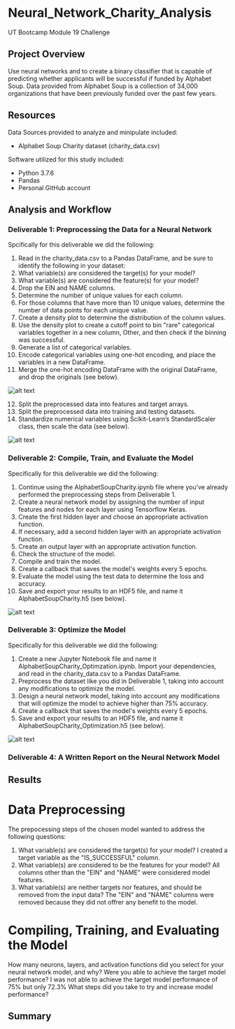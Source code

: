 # Neural_Network_Charity_Analysis

UT Bootcamp Module 19 Challenge

## Project Overview
Use neural networks and to create a binary classifier that is capable of predicting whether applicants will be successful if funded by Alphabet Soup. Data provided from Alphabet Soup is a collection of 34,000 organizations that have been previously funded over the past few years.

## Resources
Data Sources provided to analyze and minipulate included:
- Alphabet Soup Charity dataset (charity_data.csv)

Software utilized for this study included:
- Python 3.7.6
- Pandas
- Personal GitHub account

## Analysis and Workflow

### Deliverable 1: Preprocessing the Data for a Neural Network
Spcifically for this deliverable we did the following:

1. Read in the charity_data.csv to a Pandas DataFrame, and be sure to identify the following in your dataset:
2. What variable(s) are considered the target(s) for your model?
3. What variable(s) are considered the feature(s) for your model?
4. Drop the EIN and NAME columns.
5. Determine the number of unique values for each column.
6. For those columns that have more than 10 unique values, determine the number of data points for each unique value.
7. Create a density plot to determine the distribution of the column values.
8. Use the density plot to create a cutoff point to bin "rare" categorical variables together in a new column, Other, and then check if the binning was successful.
9. Generate a list of categorical variables.
10. Encode categorical variables using one-hot encoding, and place the variables in a new DataFrame.
11. Merge the one-hot encoding DataFrame with the original DataFrame, and drop the originals (see below).

![alt text](https://github.com/austin020269/Neural_Network_Charity_Analysis/blob/main/Deli1_1.PNG)

12. Split the preprocessed data into features and target arrays.
13. Split the preprocessed data into training and testing datasets.
14. Standardize numerical variables using Scikit-Learn’s StandardScaler class, then scale the data (see below).

![alt text](https://github.com/austin020269/Neural_Network_Charity_Analysis/blob/main/Deli1_2.PNG)

### Deliverable 2: Compile, Train, and Evaluate the Model
Specifically for this deliverable we did the following:

1. Continue using the AlphabetSoupCharity.ipynb file where you’ve already performed the preprocessing steps from Deliverable 1.
2. Create a neural network model by assigning the number of input features and nodes for each layer using Tensorflow Keras.
3. Create the first hidden layer and choose an appropriate activation function.
4. If necessary, add a second hidden layer with an appropriate activation function.
5. Create an output layer with an appropriate activation function.
6. Check the structure of the model.
7. Compile and train the model.
8. Create a callback that saves the model's weights every 5 epochs.
9. Evaluate the model using the test data to determine the loss and accuracy.
9. Save and export your results to an HDF5 file, and name it AlphabetSoupCharity.h5 (see below). 

![alt text](https://github.com/austin020269/Neural_Network_Charity_Analysis/blob/main/Deli2_1.PNG)

### Deliverable 3: Optimize the Model
Specifically for this deliverable we did the following:

1. Create a new Jupyter Notebook file and name it AlphabetSoupCharity_Optimzation.ipynb. Import your dependencies, and read in the charity_data.csv to a Pandas DataFrame. 
2. Preprocess the dataset like you did in Deliverable 1, taking into account any modifications to optimize the model. 
3. Design a neural network model, taking into account any modifications that will optimize the model to achieve higher than 75% accuracy. 
4. Create a callback that saves the model's weights every 5 epochs. 
5. Save and export your results to an HDF5 file, and name it AlphabetSoupCharity_Optimization.h5 (see below).

![alt text](https://github.com/austin020269/Neural_Network_Charity_Analysis/blob/main/Deli3_1.PNG)

### Deliverable 4: A Written Report on the Neural Network Model
## Results 

# Data Preprocessing
The prepocessing steps of the chosen model wanted to address the following questions:
1. What variable(s) are considered the target(s) for your model?  I created a target variable as the "IS_SUCCESSFUL" column.
2. What variable(s) are considered to be the features for your model?  All columns other than the "EIN" and "NAME" were considered model features.
3. What variable(s) are neither targets nor features, and should be removed from the input data?  The "EIN" and "NAME" columns were removed because they did not offrer any benefit to the model.

# Compiling, Training, and Evaluating the Model
How many neurons, layers, and activation functions did you select for your neural network model, and why?
Were you able to achieve the target model performance?  I was not able to achieve the target model performance of 75% but only 72.3%
What steps did you take to try and increase model performance?

## Summary

